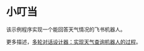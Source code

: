 # 小叮当

该示例程序实现一个能回答天气情况的飞书机器人。

更多描述，[多轮对话设计器：实现天气查询机器人的过程](https://docs.chatopera.com/products/chatbot-platform/conversation.html#%E4%BD%BF%E7%94%A8%E8%BF%9B%E9%98%B6)。
